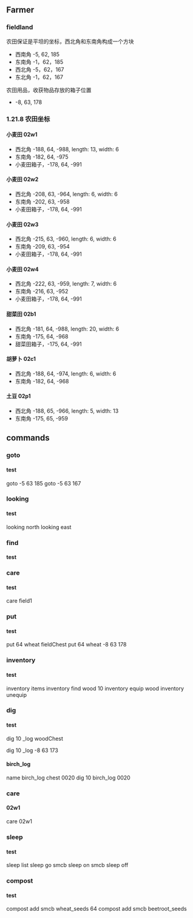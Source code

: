 ## Farmer
### fieldland
农田保证是平坦的坐标，西北角和东南角构成一个方块
* 西南角 -5, 62, 185
* 东南角 -1，62，185
* 西北角 -5，62，167
* 东北角 -1，62，167

农田用品，收获物品存放的箱子位置
* -8, 63, 178

### 1.21.8 农田坐标

#### 小麦田 02w1
* 西北角 -188, 64, -988, length: 13, width: 6
* 东南角 -182, 64, -975
* 小麦田箱子，-178, 64, -991

#### 小麦田 02w2
* 西北角 -208, 63, -964, length: 6, width: 6
* 东南角 -202, 63, -958
* 小麦田箱子，-178, 64, -991

#### 小麦田 02w3
* 西北角 -215, 63, -960, length: 6, width: 6
* 东南角 -209, 63, -954
* 小麦田箱子，-178, 64, -991

#### 小麦田 02w4
* 西北角 -222, 63, -959, length: 7, width: 6
* 东南角 -216, 63, -952
* 小麦田箱子，-178, 64, -991

#### 甜菜田 02b1
* 西北角 -181, 64, -988, length: 20, width: 6
* 东南角 -175, 64, -968
* 甜菜田箱子，-175, 64, -991

#### 胡萝卜 02c1
* 西北角 -188, 64, -974, length: 6, width: 6
* 东南角 -182, 64, -968

#### 土豆 02p1
* 西北角 -188, 65, -966, length: 5, width: 13
* 东南角 -175, 65, -959



## commands
### goto
#### test
goto -5 63 185
goto -5 63 167

### looking
#### test
looking north
looking east

### find
#### test


### care
#### test
care field1


### put
#### test
put 64 wheat fieldChest
put 64 wheat -8 63 178


### inventory
#### test
inventory items
inventory find wood 10
inventory equip wood
inventory unequip

### dig
#### test
dig 10 _log woodChest

dig 10 _log -8 63 173

#### birch_log
name birch_log
chest 0020
dig 10 birch_log 0020


### care
#### 02w1
care 02w1


### sleep
#### test
sleep list
sleep go smcb
sleep on smcb
sleep off

### compost
#### test
compost add smcb wheat_seeds 64
compost add smcb beetroot_seeds


